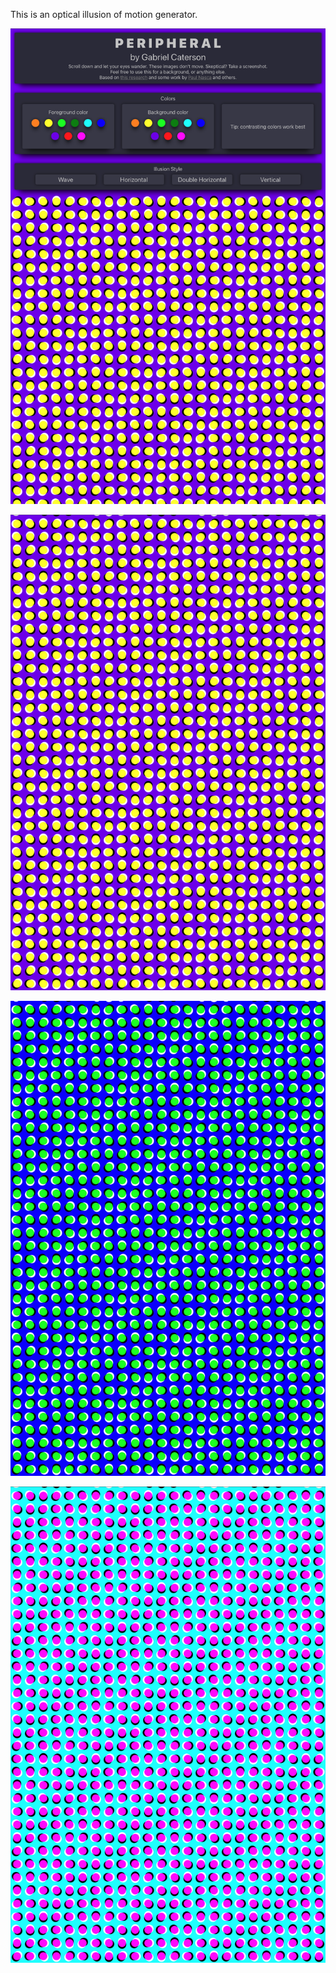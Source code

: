 This is an optical illusion of motion generator. 


![image 1](https://raw.githubusercontent.com/GabrielCaterson/peripheral-motion/master/README_images/Screen%20Shot%202022-06-26%20at%204.26.43%20AM.png)

![image 2](https://github.com/GabrielCaterson/peripheral-motion/blob/master/README_images/Screen%20Shot%202022-06-26%20at%204.26.57%20AM.png)

![image 3](https://github.com/GabrielCaterson/peripheral-motion/blob/master/README_images/Screen%20Shot%202022-06-26%20at%204.27.37%20AM.png)

![image 4](https://github.com/GabrielCaterson/peripheral-motion/blob/master/README_images/Screen%20Shot%202022-06-26%20at%204.29.13%20AM.png)
